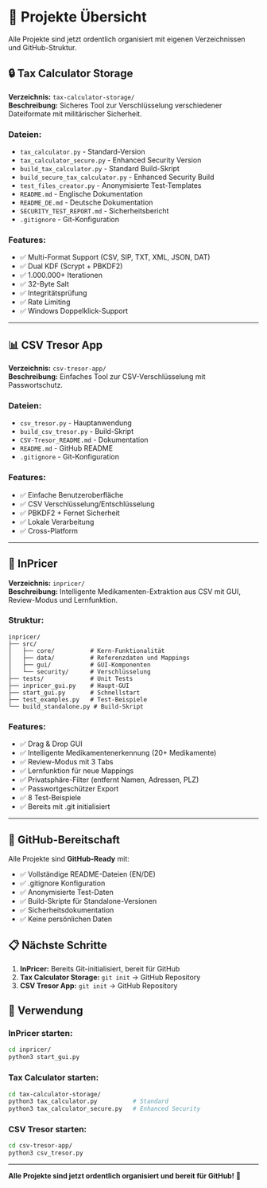 # 📁 Projekte Übersicht

Alle Projekte sind jetzt ordentlich organisiert mit eigenen Verzeichnissen und GitHub-Struktur.

## 🔒 Tax Calculator Storage

**Verzeichnis:** `tax-calculator-storage/`  
**Beschreibung:** Sicheres Tool zur Verschlüsselung verschiedener Dateiformate mit militärischer Sicherheit.

### Dateien:
- `tax_calculator.py` - Standard-Version
- `tax_calculator_secure.py` - Enhanced Security Version
- `build_tax_calculator.py` - Standard Build-Skript
- `build_secure_tax_calculator.py` - Enhanced Security Build
- `test_files_creator.py` - Anonymisierte Test-Templates
- `README.md` - Englische Dokumentation
- `README_DE.md` - Deutsche Dokumentation
- `SECURITY_TEST_REPORT.md` - Sicherheitsbericht
- `.gitignore` - Git-Konfiguration

### Features:
- ✅ Multi-Format Support (CSV, SIP, TXT, XML, JSON, DAT)
- ✅ Dual KDF (Scrypt + PBKDF2)
- ✅ 1.000.000+ Iterationen
- ✅ 32-Byte Salt
- ✅ Integritätsprüfung
- ✅ Rate Limiting
- ✅ Windows Doppelklick-Support

---

## 📊 CSV Tresor App

**Verzeichnis:** `csv-tresor-app/`  
**Beschreibung:** Einfaches Tool zur CSV-Verschlüsselung mit Passwortschutz.

### Dateien:
- `csv_tresor.py` - Hauptanwendung
- `build_csv_tresor.py` - Build-Skript
- `CSV-Tresor_README.md` - Dokumentation
- `README.md` - GitHub README
- `.gitignore` - Git-Konfiguration

### Features:
- ✅ Einfache Benutzeroberfläche
- ✅ CSV Verschlüsselung/Entschlüsselung
- ✅ PBKDF2 + Fernet Sicherheit
- ✅ Lokale Verarbeitung
- ✅ Cross-Platform

---

## 💊 InPricer

**Verzeichnis:** `inpricer/`  
**Beschreibung:** Intelligente Medikamenten-Extraktion aus CSV mit GUI, Review-Modus und Lernfunktion.

### Struktur:
```
inpricer/
├── src/
│   ├── core/          # Kern-Funktionalität
│   ├── data/          # Referenzdaten und Mappings
│   ├── gui/           # GUI-Komponenten
│   └── security/      # Verschlüsselung
├── tests/             # Unit Tests
├── inpricer_gui.py    # Haupt-GUI
├── start_gui.py       # Schnellstart
├── test_examples.py   # Test-Beispiele
└── build_standalone.py # Build-Skript
```

### Features:
- ✅ Drag & Drop GUI
- ✅ Intelligente Medikamentenerkennung (20+ Medikamente)
- ✅ Review-Modus mit 3 Tabs
- ✅ Lernfunktion für neue Mappings
- ✅ Privatsphäre-Filter (entfernt Namen, Adressen, PLZ)
- ✅ Passwortgeschützer Export
- ✅ 8 Test-Beispiele
- ✅ Bereits mit .git initialisiert

---

## 🚀 GitHub-Bereitschaft

Alle Projekte sind **GitHub-Ready** mit:
- ✅ Vollständige README-Dateien (EN/DE)
- ✅ .gitignore Konfiguration
- ✅ Anonymisierte Test-Daten
- ✅ Build-Skripte für Standalone-Versionen
- ✅ Sicherheitsdokumentation
- ✅ Keine persönlichen Daten

## 📋 Nächste Schritte

1. **InPricer:** Bereits Git-initialisiert, bereit für GitHub
2. **Tax Calculator Storage:** `git init` → GitHub Repository
3. **CSV Tresor App:** `git init` → GitHub Repository

## 🔧 Verwendung

### InPricer starten:
```bash
cd inpricer/
python3 start_gui.py
```

### Tax Calculator starten:
```bash
cd tax-calculator-storage/
python3 tax_calculator.py          # Standard
python3 tax_calculator_secure.py   # Enhanced Security
```

### CSV Tresor starten:
```bash
cd csv-tresor-app/
python3 csv_tresor.py
```

---

**Alle Projekte sind jetzt ordentlich organisiert und bereit für GitHub!** 🎉 